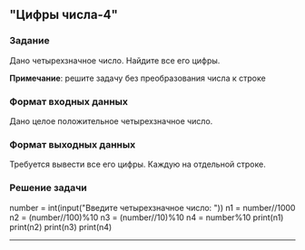 ## "Цифры числа-4"

### Задание

Дано четырехзначное число. Найдите все его цифры.

**Примечание**: решите задачу без преобразования числа к строке

### Формат входных данных

Дано целое положительное четырехзначное число.

### Формат выходных данных

Требуется вывести все его цифры. Каждую на отдельной строке.

### Решение задачи

number = int(input("Введите четырехзначное число: "))
n1 = number//1000
n2 = (number//100)%10
n3 = (number//10)%10
n4 = number%10
print(n1)
print(n2)
print(n3)
print(n4)

---

